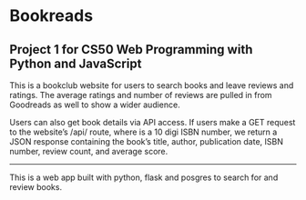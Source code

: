 # Bookreads

## Project 1 for CS50 Web Programming with Python and JavaScript

This is a bookclub website for users to search books and leave reviews and ratings. 
The average ratings and number of reviews are pulled in from Goodreads as well to show a wider audience.

Users can also get book details via API access. 
If users make a GET request to the website’s /api/<isbn> route, where <isbn> is a 10 digi ISBN number, we return a JSON response containing the book’s title, author, publication date, ISBN number, review count, and average score.  
  
---
This is a web app built with python, flask and posgres to search for and review books.

